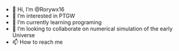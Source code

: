 - 👋 Hi, I’m @Rorywx16
- 👀 I’m interested in PTGW
- 🌱 I’m currently learning programing
- 💞️ I’m looking to collaborate on numerical simulation of the early Universe
- 📫 How to reach me 

<!---
Rorywx16/Rorywx16 is a ✨ special ✨ repository because its `README.md` (this file) appears on your GitHub profile.
You can click the Preview link to take a look at your changes.
--->
